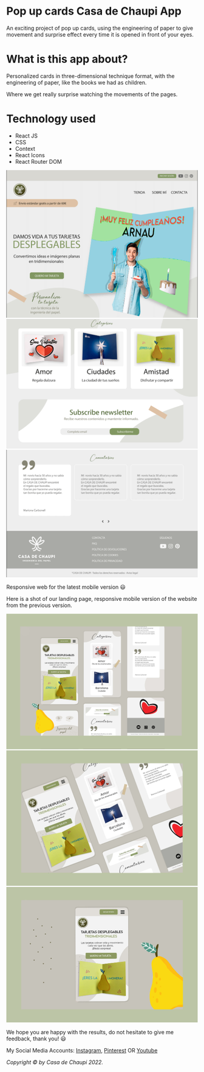 # Pop up cards Casa de Chaupi App

An exciting project of pop up cards, using the engineering of paper to give movement and surprise effect every time it is opened in front of your eyes.

# What is this app about?

Personalized cards in three-dimensional technique
format, with the engineering of paper, like the books we had as children.

Where we get really surprise watching the movements of the pages.

# Technology used

- React JS
- CSS
- Context
- React Icons
- React Router DOM

![home image 1](src/assets/img/Home-casa-de-chaupi-1.png)
![home image 2](src/assets/img/Home-casa-de-chaupi-2.png)
![home image 3](src/assets/img/Home-casa-de-chaupi-3.png)

Responsive web for the latest mobile version 😃

Here is a shot of our landing page, responsive mobile version of the website from the previous version.

![mobile image 1](src/assets/img/Mobile-version-1.jpg)
![mobile image 2](src/assets/img/Mobile-version-2.jpg)
![mobile image 3](src/assets/img/Mobile-version-3.jpg)

We hope you are happy with the results, do not hesitate to give me feedback, thank you! 😃

My Social Media Accounts: 
[Instagram](https://instagram.com/casadechaupi?igshid=YmMyMTA2M2Y=), [Pinterest](https://pin.it/6H02uUe) OR [Youtube](https://www.youtube.com/@casadechaupi1284)

_Copyright © by Casa de Chaupi 2022._